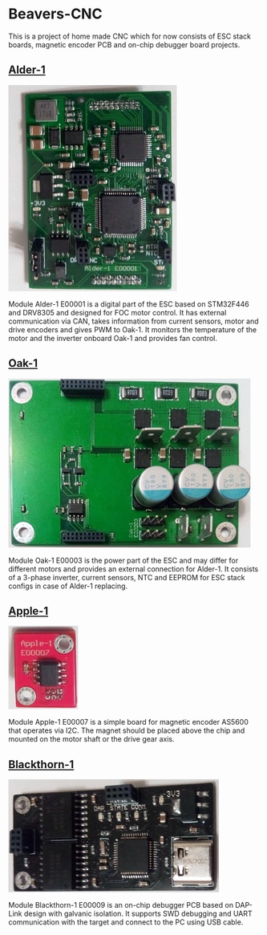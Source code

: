 # Beavers-CNC

This is a project of home made CNC which for now consists of ESC stack boards, magnetic encoder PCB and on-chip debugger board projects.

## [**Alder-1**](https://github.com/OakBeaver/Beavers-CNC/tree/main/Module%20Alder-1%20E00001)

![Alder-1](/Module%20Alder-1%20E00001/Module%20Alder-1%20E00001%20TOP.jpg)

Module Alder-1 E00001 is a digital part of the ESC based on STM32F446 and DRV8305 and designed for FOC motor control. It has external communication via CAN, takes information from current sensors, motor and drive encoders and gives PWM to Oak-1. It monitors the temperature of the motor and the inverter onboard Oak-1 and provides fan control.


## [**Oak-1**](https://github.com/OakBeaver/Beavers-CNC/tree/main/Module%20Oak-1%20E00003)

![Oak-1](/Module%20Oak-1%20E00003/Module%20Oak-1%20E00003%20TOP.jpg)

Module Oak-1 E00003 is the power part of the ESC and may differ for different motors and provides an external connection for Alder-1. It consists of a 3-phase inverter, current sensors, NTC and EEPROM for ESC stack configs in case of Alder-1 replacing.


## [**Apple-1**](https://github.com/OakBeaver/Beavers-CNC/tree/main/Module%20Apple-1%20E00007)

![Apple-1](/Module%20Apple-1%20E00007/Module%20Apple-1%20E00007%20TOP.jpg)

Module Apple-1 E00007 is a simple board for magnetic encoder AS5600 that operates via I2C. The magnet should be placed above the chip and mounted on the motor shaft or the drive gear axis.


## [**Blackthorn-1**](https://github.com/OakBeaver/Beavers-CNC/tree/main/Module%20Blackthorn-1%20E00009)

![Blackthorn-1](/Module%20Blackthorn-1%20E00009/Module%20Blackthorn-1%20E00009%20TOP.jpg)

Module Blackthorn-1 E00009 is an on-chip debugger PCB based on DAP-Link design with galvanic isolation. It supports SWD debugging and UART communication with the target and connect to the PC using USB cable.
